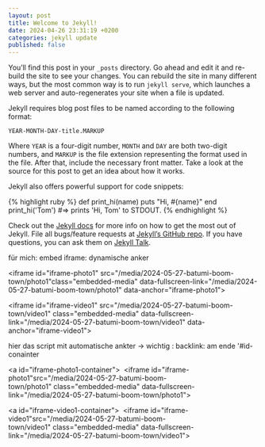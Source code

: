 ```yaml
---
layout: post
title: Welcome to Jekyll!
date: 2024-04-26 23:31:19 +0200
categories: jekyll update
published: false
---
```

You’ll find this post in your `_posts` directory. Go ahead and edit it and re-build the site to see your changes. You can rebuild the site in many different ways, but the most common way is to run `jekyll serve`, which launches a web server and auto-regenerates your site when a file is updated.

Jekyll requires blog post files to be named according to the following format:

`YEAR-MONTH-DAY-title.MARKUP`

Where `YEAR` is a four-digit number, `MONTH` and `DAY` are both two-digit numbers, and `MARKUP` is the file extension representing the format used in the file. After that, include the necessary front matter. Take a look at the source for this post to get an idea about how it works.

Jekyll also offers powerful support for code snippets:

{% highlight ruby %}
def print_hi(name)
  puts "Hi, #{name}"
end
print_hi('Tom')
#=> prints 'Hi, Tom' to STDOUT.
{% endhighlight %}

Check out the [Jekyll docs][jekyll-docs] for more info on how to get the most out of Jekyll. File all bugs/feature requests at [Jekyll’s GitHub repo][jekyll-gh]. If you have questions, you can ask them on [Jekyll Talk][jekyll-talk].

[jekyll-docs]: https://jekyllrb.com/docs/home
[jekyll-gh]:   https://github.com/jekyll/jekyll
[jekyll-talk]: https://talk.jekyllrb.com/


für mich: embed iframe:  dynamische anker 
<!-- Dynamische Iframes -->
<iframe id="iframe-photo1" src="/media/2024-05-27-batumi-boom-town/photo1"class="embedded-media" data-fullscreen-link="/media/2024-05-27-batumi-boom-town/photo1" data-anchor="iframe-photo1">
</iframe>

<iframe id="iframe-video1" src="/media/2024-05-27-batumi-boom-town/video1" class="embedded-media" data-fullscreen-link="/media/2024-05-27-batumi-boom-town/video1" data-anchor="iframe-video1">
</iframe>

hier das script mit automatische ankter -> wichtig : backlink: am ende '#id-conainter

<script> document.addEventListener("DOMContentLoaded", function() { document.querySelectorAll('.embedded-media').forEach(function(iframe) { // Dynamischer Anker var anchor = document.createElement('a'); anchor.id = iframe.dataset.anchor + '-container'; iframe.before(anchor); // Iframe-Stile setzen iframe.style.height = 'auto'; iframe.style.width = '100%'; iframe.style.border = 'none'; // Klick-Event zum Vollbildlink iframe.addEventListener('click', function() { window.location.href = iframe.dataset.fullscreenLink; }); }); }); </script>



<!-- Manuelle Anker und Iframes -->
<a id="iframe-photo1-container"></a> 
<iframe id="iframe-photo1"src="/media/2024-05-27-batumi-boom-town/photo1" class="embedded-media" data-fullscreen-link="/media/2024-05-27-batumi-boom-town/photo1"></iframe> 

<a id="iframe-video1-container"></a> 
<iframe id="iframe-video1"src="/media/2024-05-27-batumi-boom-town/video1" class="embedded-media" data-fullscreen-link="/media/2024-05-27-batumi-boom-town/video1"></iframe> <script> document.addEventListener("DOMContentLoaded", function() {document.querySelectorAll('.embedded-media').forEach(function(iframe) { iframe.style.height = 'auto'; iframe.style.width = '100%'; iframe.style.border = 'none'; iframe.addEventListener('click', function() { window.location.href = iframe.dataset.fullscreenLink; }); }); }); </script>
